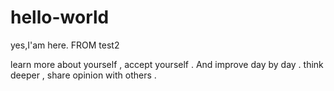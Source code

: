 # hello-world
yes,I'am here. FROM test2

learn more about yourself , accept yourself . And improve day by day .
think deeper , share opinion with others . 

